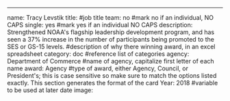 ---
name: Tracy	Levstik
title: #job title
team: no #mark no if an individual, NO CAPS
single: yes  #mark yes if an individual NO CAPS
description: Strengthened NOAA's flagship leadership development program, and has seen a 37% increase in the number of participants being promoted to the SES or GS-15 levels.
#description of why there winning award, in an excel spreadsheet
category: doc #reference list of categories
agency: Department of Commerce #name of agency, capitalize first letter of each name
award: Agency #type of award, either Agency, Council, or President's; this is case sensitive so make sure to match the options listed exactly. This section generates the format of the card
Year: 2018 #variable to be used at later date
image: 
